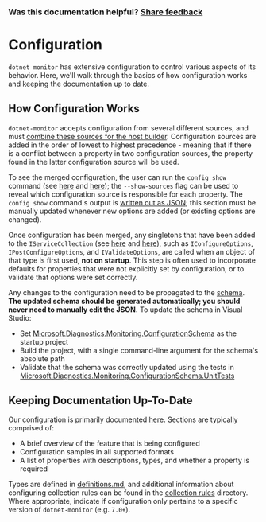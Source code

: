 ### Was this documentation helpful? [Share feedback](https://www.research.net/r/DGDQWXH?src=documentation%2FlearningPath%2Fconfiguration)

# Configuration

`dotnet monitor` has extensive configuration to control various aspects of its behavior. Here, we'll walk through the basics of how configuration works and keeping the documentation up to date.

## How Configuration Works

`dotnet-monitor` accepts configuration from several different sources, and must [combine these sources for the host builder](https://github.com/dotnet/dotnet-monitor/blob/ba8c36235943562581b666e74ef07954313eda56/src/Tools/dotnet-monitor/HostBuilder/HostBuilderHelper.cs#L46). Configuration sources are added in the order of lowest to highest precedence - meaning that if there is a conflict between a property in two configuration sources, the property found in the latter configuration source will be used.

To see the merged configuration, the user can run the `config show` command (see [here](https://github.com/dotnet/dotnet-monitor/blob/de545b8bf07469e2eb8a65b005479f684ed6defd/src/Tools/dotnet-monitor/Program.cs#L68) and [here](https://github.com/dotnet/dotnet-monitor/blob/386d6a2599c1ea6d99410c04a7f1878503fb0e95/src/Tools/dotnet-monitor/Commands/ConfigShowCommandHandler.cs)); the `--show-sources` flag can be used to reveal which configuration source is responsible for each property. The `config show` command's output is [written out as JSON](https://github.com/dotnet/dotnet-monitor/blob/386d6a2599c1ea6d99410c04a7f1878503fb0e95/src/Tools/dotnet-monitor/ConfigurationJsonWriter.cs); this section must be manually updated whenever new options are added (or existing options are changed).

Once configuration has been merged, any singletons that have been added to the `IServiceCollection` (see [here](https://github.com/dotnet/dotnet-monitor/blob/386d6a2599c1ea6d99410c04a7f1878503fb0e95/src/Tools/dotnet-monitor/ServiceCollectionExtensions.cs) and [here](https://github.com/dotnet/dotnet-monitor/blob/386d6a2599c1ea6d99410c04a7f1878503fb0e95/src/Tools/dotnet-monitor/Commands/CollectCommandHandler.cs#L85)), such as `IConfigureOptions`, `IPostConfigureOptions`, and `IValidateOptions`, are called when an object of that type is first used, **not on startup**. This step is often used to incorporate defaults for properties that were not explicitly set by configuration, or to validate that options were set correctly. 

Any changes to the configuration need to be propagated to the [schema](https://github.com/dotnet/dotnet-monitor/blob/386d6a2599c1ea6d99410c04a7f1878503fb0e95/documentation/schema.json). **The updated schema should be generated automatically; you should never need to manually edit the JSON.** To update the schema in Visual Studio:
* Set [Microsoft.Diagnostics.Monitoring.ConfigurationSchema](https://github.com/dotnet/dotnet-monitor/tree/386d6a2599c1ea6d99410c04a7f1878503fb0e95/src/Tests/Microsoft.Diagnostics.Monitoring.ConfigurationSchema) as the startup project
* Build the project, with a single command-line argument for the schema's absolute path
* Validate that the schema was correctly updated using the tests in [Microsoft.Diagnostics.Monitoring.ConfigurationSchema.UnitTests](https://github.com/dotnet/dotnet-monitor/tree/ba8c36235943562581b666e74ef07954313eda56/src/Tests/Microsoft.Diagnostics.Monitoring.ConfigurationSchema.UnitTests)

## Keeping Documentation Up-To-Date

Our configuration is primarily documented [here](https://github.com/dotnet/dotnet-monitor/tree/386d6a2599c1ea6d99410c04a7f1878503fb0e95/documentation/configuration). Sections are typically comprised of:
* A brief overview of the feature that is being configured
* Configuration samples in all supported formats
* A list of properties with descriptions, types, and whether a property is required

Types are defined in [definitions.md](https://github.com/dotnet/dotnet-monitor/blob/386d6a2599c1ea6d99410c04a7f1878503fb0e95/documentation/api/definitions.md), and additional information about configuring collection rules can be found in the [collection rules](https://github.com/dotnet/dotnet-monitor/blob/386d6a2599c1ea6d99410c04a7f1878503fb0e95/documentation/collectionrules) directory. Where appropriate, indicate if configuration only pertains to a specific version of `dotnet-monitor` (e.g. `7.0+`).
